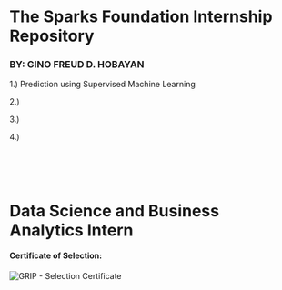# The Sparks Foundation Internship Repository

### BY: GINO FREUD D. HOBAYAN  

1.) Prediction using Supervised Machine Learning

2.)

3.)

4.)


<br><br><br>



# Data Science and Business Analytics Intern

#### Certificate of Selection:
![GRIP - Selection Certificate](https://github.com/Gino-Freud-Hobayan/The-Sparks-Foundation_Internship/assets/117270964/500a30a9-9f48-4a31-abbd-a9f4690addf1)












